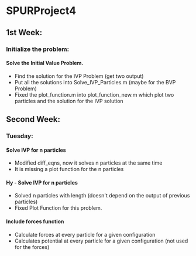 # SPURProject4
## 1st Week: 
### Initialize the problem: 
#### Solve the Initial Value Problem. 
- Find the solution for the IVP Problem (get two output) 
- Put all the solutions into Solve_IVP_Particles.m (maybe for the BVP Problem)
- Fixed the plot_function.m into plot_function_new.m which plot two particles and the solution for the IVP solution

## Second Week:
### Tuesday:
#### Solve IVP for n particles
- Modified diff_eqns, now it solves n particles at the same time
- It is missing a plot function for the n particles
#### Hy - Solve IVP for n particles
- Solved n particles with length (doesn't depend on the output of previous particles) 
- Fixed Plot Function for this problem.
#### Include forces function 
- Calculate forces at every particle for a given configuration
- Calculates potential at every particle for a given configuration (not used for the forces)
